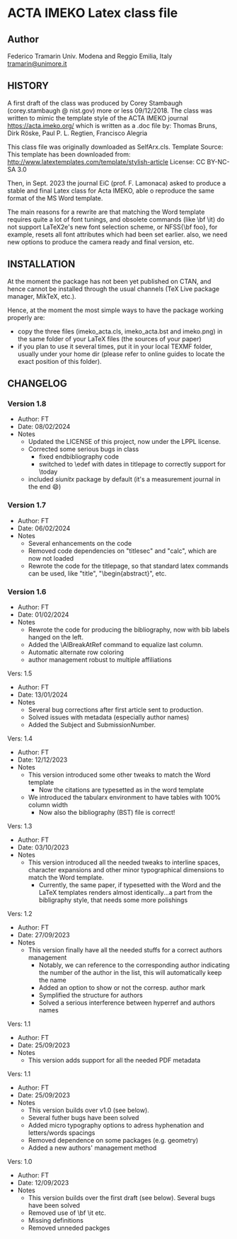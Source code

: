 # ACTA IMEKO Latex class file

## Author

Federico Tramarin
Univ. Modena and Reggio Emilia, Italy
tramarin@unimore.it

## HISTORY
A first draft of the class was produced by Corey Stambaugh (corey.stambaugh @ nist.gov) more or less 09/12/2018.
The class was written to mimic the template style of the ACTA IMEKO journal
https://acta.imeko.org/ which is written as a .doc file by: Thomas Bruns, Dirk Röske, Paul P. L. Regtien, Francisco Alegria

This class file was originally downloaded as SelfArx.cls.
Template Source: This template has been downloaded from: http://www.latextemplates.com/template/stylish-article
License: CC BY-NC-SA 3.0

Then, in Sept. 2023 the journal EiC (prof. F. Lamonaca) asked to produce a stable and final Latex class for Acta IMEKO, able o reproduce the same format of the MS Word template.

The main reasons for a rewrite are that matching the Word template requires quite a lot of font tunings, and obsolete commands (like \bf \it) do not support LaTeX2e's new font selection scheme, or NFSS{\bf foo}, for example, resets all font attributes which had been set earlier. also, we need new options to produce the camera ready and final version, etc.

## INSTALLATION

At the moment the package has not been yet published on CTAN, and hence cannot be installed through the usual channels (TeX Live package manager, MikTeX, etc.).

Hence, at the moment the most simple ways to have the package working properly are:
- copy the three files (imeko_acta.cls, imeko_acta.bst and imeko.png) in the same folder of your LaTeX files (the sources of your paper)
- if you plan to use it several times, put it in your local TEXMF folder, usually under your home dir (please refer to online guides to locate the exact position of this folder).

## CHANGELOG

### Version 1.8
- Author: FT
- Date: 08/02/2024
- Notes
  - Updated the LICENSE of this project, now under the LPPL license.
  - Corrected some serious bugs in class
    - fixed endbibliography code
    - switched to \edef with dates in titlepage to correctly support for \today
  - included _siunitx_ package by default (it's a measurement journal in the end :smile:)

### Version 1.7
- Author: FT
- Date: 06/02/2024
- Notes
  - Several enhancements on the code
  - Removed code dependencies on "titlesec" and "calc", which are now not loaded
  - Rewrote the code for the titlepage, so that standard latex commands can be used, like "title", "\begin{abstract}", etc.

### Version 1.6
- Author: FT
- Date: 01/02/2024
- Notes
  - Rewrote the code for producing the bibliography, now with bib labels hanged on the left.
  - Added the \AIBreakAtRef command to equalize last column. 
  - Automatic alternate row coloring
  - author management robust to multiple affiliations

Vers: 1.5
- Author: FT
- Date: 13/01/2024
- Notes 
  - Several bug corrections after first article sent to production.
  - Solved issues with metadata (especially author names)
  - Added the Subject and SubmissionNumber.

Vers: 1.4
- Author: FT
- Date: 12/12/2023
- Notes 
  - This version introduced some other tweaks to match the Word template
	- Now the citations are typesetted as in the word template
  - We introduced the tabularx environment to have tables with 100% column width
	- Now also the bibliography (BST) file is correct!

Vers: 1.3
- Author: FT
- Date: 03/10/2023
- Notes 
  - This version introduced all the needed tweaks to interline spaces, character expansions 
			and other minor typographical dimensions to match the Word template.
	- Currently, the same paper, if typesetted with the Word and the LaTeX templates
		renders almost identically...a part from the bibligraphy style, that needs some
		more polishings

Vers: 1.2
- Author: FT
- Date: 27/09/2023
- Notes 
  - This version finally have all the needed stuffs for a correct authors management 
	- Notably, we can reference to the corresponding author indicating the number 
			of the author in the list, this will automatically keep the name
	- Added an option to show or not the corresp. author mark
	- Symplified the structure for authors
	- Solved a serious interference between hyperref and authors names

Vers: 1.1
- Author: FT
- Date: 25/09/2023
- Notes 
  - This version adds support for all the needed PDF metadata

Vers: 1.1
- Author: FT
- Date: 25/09/2023
- Notes 
  - This version builds over v1.0 (see below). 
  - Several futher bugs have been solved 
  - Added micro typography options to adress hyphenation and letters/words spacings
  - Removed dependence on some packages (e.g. geometry)
  - Added a new authors' management method

Vers: 1.0
- Author: FT
- Date: 12/09/2023
- Notes 
  - This version builds over the first draft (see below). Several bugs have been solved 
  - Removed use of \bf \it etc.
  - Missing definitions
  - Removed unneded packges
